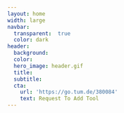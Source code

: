 ```yaml
---
layout: home
width: large
navbar:
  transparent:  true
  color: dark
header:
  background:
  color: 
  hero_image: header.gif
  title: 
  subtitle: 
  cta: 
    url: 'https://go.tum.de/380084'
    text: Request To Add Tool
---
```

